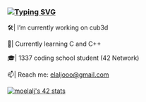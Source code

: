 ### <a href="https://git.io/typing-svg"><img src="https://readme-typing-svg.demolab.com?font=&pause=1000&color=9CF765&background=FFF40000&center=true&vCenter=true&random=false&width=435&lines=Welcome+to+my+Github+profile+!!" alt="Typing SVG" /></a>

🛠| I’m currently working on cub3d

👯| Currently learning C and C++  

🎓| 1337 coding school student (42 Network)                                                                                              

📫| Reach me: elaljooo@gmail.com

<a href="https://github.com/oakoudad/badge42"><img src="https://badge.mediaplus.ma/colorfulwaves/moelalj" alt="moelalj's 42 stats" /></a>

<!--
**elaljo/elaljo** is a ✨ _special_ ✨ repository because its `README.md` (this file) appears on your GitHub profile.

Here are some ideas to get you started:

🔭 I’m currently working on ...
- 🌱 I’m currently learning ...
- 👯 I’m looking to collaborate on ...
- 🤔 I’m looking for help with ...
- 💬 Ask me about ...
- 📫 How to reach me: ...
- 😄 Pronouns: ...
- ⚡ Fun fact: ...
-->
